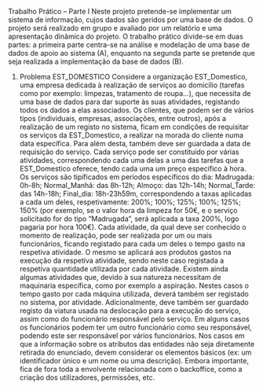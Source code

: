 Trabalho Prático – Parte I
Neste projeto pretende-se implementar um sistema de informação, cujos dados são geridos por
uma base de dados. O projeto será realizado em grupo e avaliado por um relatório e uma
apresentação dinâmica do projeto.
O trabalho prático divide-se em duas partes: a primeira parte centra-se na análise e modelação de
uma base de dados de apoio ao sistema (A), enquanto na segunda parte se pretende que seja
realizada a implementação da base de dados (B).
1. Problema
EST_DOMESTICO
Considere a organização EST_Domestico, uma empresa dedicada à realização de serviços ao
domicílio (tarefas como por exemplo: limpezas, tratamento de roupa…), que necessita de uma base
de dados para dar suporte às suas atividades, registando todos os dados a elas associados.
Os clientes, que podem ser de vários tipos (individuais, empresas, associações, entre outros), após
a realização de um registo no sistema, ficam em condições de requisitar os serviços da
EST_Domestico, a realizar na morada do cliente numa data específica. Para além desta, também
deve ser guardada a data de requisição do serviço. Cada serviço pode ser constituído por várias
atividades, correspondendo cada uma delas a uma das tarefas que a EST_Domestico oferece,
tendo cada uma um preço específico à hora. Os serviços são tipificados em períodos específicos
do dia: Madrugada: 0h-8h; Normal_Manhã: das 8h-12h; Almoço: das 12h-14h; Normal_Tarde: das
14h-18h; Final_dia: 18h-23h59m, correspondendo a taxas aplicadas a cada um deles,
respetivamente: 200%; 100%; 125%; 100%; 125%; 150% (por exemplo, se o valor hora da limpeza
for 50€, e o serviço solicitado for do tipo “Madrugada”, será aplicada a taxa 200%, logo pagaria
por hora 100€). Cada atividade, da qual deve ser conhecido o momento de realização, pode ser
realizada por um ou mais funcionários, ficando registado para cada um deles o tempo gasto na
respetiva atividade. O mesmo se aplicará aos produtos gastos na execução da respetiva atividade,
sendo neste caso registada a respetiva quantidade utilizada por cada atividade. Existem ainda
algumas atividades que, devido à sua natureza necessitam de maquinaria específica, como por
exemplo a aspiração. Nestes casos o tempo gasto por cada máquina utilizada, deverá também ser
registado no sistema, por atividade. Adicionalmente, deve também ser guardado registo da viatura
usada na deslocação para a execução do serviço, assim como do funcionário responsável pelo
serviço. Em alguns casos os funcionários podem ter um outro funcionário como seu responsável,
podendo este ser responsável por vários funcionários.
Nos casos em que a informação sobre os atributos das entidades não seja diretamente retirada do
enunciado, devem considerar os elementos básicos (ex: um identificador único e um nome ou uma
descrição).
Embora importante, fica de fora toda a envolvente relacionada com o backoffice, como a criação dos
utilizadores, permissões, etc. 
